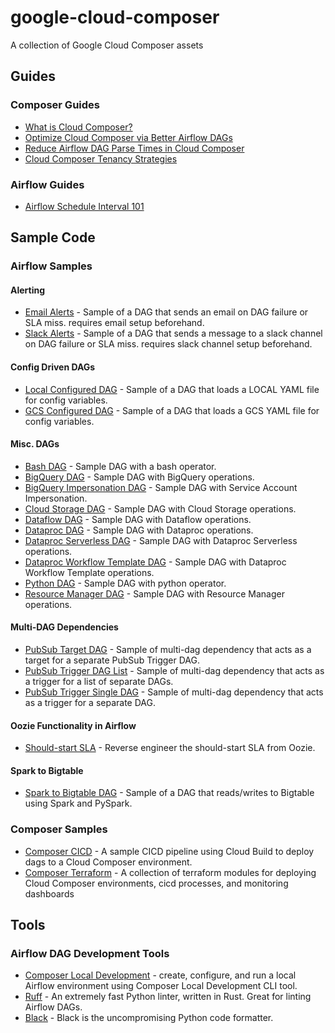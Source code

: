 # google-cloud-composer

A collection of Google Cloud Composer assets

## Guides

### Composer Guides

*   [What is Cloud Composer?](https://cloud.google.com/blog/topics/developers-practitioners/what-cloud-composer)
*   [Optimize Cloud Composer via Better Airflow DAGs](https://cloud.google.com/blog/products/data-analytics/optimize-cloud-composer-via-better-airflow-dags)
*   [Reduce Airflow DAG Parse Times in Cloud Composer](https://cloud.google.com/blog/products/data-analytics/reduce-airflow-dag-parse-times-in-cloud-composer)
*   [Cloud Composer Tenancy Strategies](https://cloud.google.com/blog/products/data-analytics/a-cloud-composer-tenancy-case-study)


### Airflow Guides

*   [Airflow Schedule Interval 101](https://towardsdatascience.com/airflow-schedule-interval-101-bbdda31cc463)

## Sample Code

### Airflow Samples

#### Alerting

*   [Email Alerts](airflow-dags/alerting/email_alert_dag.py) - Sample of a DAG that sends an email on DAG failure or SLA miss. requires email setup beforehand.
*   [Slack Alerts](airflow-dags/alerting/slack_alert_dag.py) - Sample of a DAG that sends a message to a slack channel on DAG failure or SLA miss. requires slack channel setup beforehand.

#### Config Driven DAGs

*   [Local Configured DAG](airflow-dags/config-driven-dags/dags/local_configured_dag.py) - Sample of a DAG that loads a LOCAL YAML file for config variables.
*   [GCS Configured DAG](airflow-dags/config-driven-dags/dags/gcs_configured_dag.py) - Sample of a DAG that loads a GCS YAML file for config variables.

#### Misc. DAGs

*   [Bash DAG](airflow-dags/samples/bash_dag.py) - Sample DAG with a bash operator.
*   [BigQuery DAG](airflow-dags/samples/bigquery_dag.py) - Sample DAG with BigQuery operations.
*   [BigQuery Impersonation DAG](airflow-dags/samples/bigquery_dag.py) - Sample DAG with Service Account Impersonation.
*   [Cloud Storage DAG](airflow-dags/samples/cloudstorage_dag.py) - Sample DAG with Cloud Storage operations.
*   [Dataflow DAG](airflow-dags/samples/dataflow_dag.py) - Sample DAG with Dataflow operations.
*   [Dataproc DAG](airflow-dags/samples/dataproc_dag.py) - Sample DAG with Dataproc operations.
*   [Dataproc Serverless DAG](airflow-dags/samples/dataproc_serverless_dag.py) - Sample DAG with Dataproc Serverless operations.
*   [Dataproc Workflow Template DAG](airflow-dags/samples/dataproc_workflow_template_dag.py) - Sample DAG with Dataproc Workflow Template operations.
*   [Python DAG](airflow-dags/samples/python_dag.py) - Sample DAG with python operator.
*   [Resource Manager DAG](airflow-dags/samples/resource_manager_dag.py) - Sample DAG with Resource Manager operations.

#### Multi-DAG Dependencies

*   [PubSub Target DAG](airflow-dags/multi-dag-dependencies/pubsub_target_dag.py) - Sample of multi-dag dependency that acts as a target for a separate PubSub Trigger DAG.  
*   [PubSub Trigger DAG List](airflow-dags/samples/pubsub_trigger_dag_list.py) - Sample of multi-dag dependency that acts as a trigger for a list of separate DAGs.  
*   [PubSub Trigger Single DAG](airflow-dags/samples/pubsub_trigger_single_dag.py) - Sample of multi-dag dependency that acts as a trigger for a separate DAG.  


#### Oozie Functionality in Airflow

*   [Should-start SLA](airflow-dags/oozie-functionality/should-start-sla.py) - Reverse engineer the should-start SLA from Oozie.

#### Spark to Bigtable

*   [Spark to Bigtable DAG](airflow-dags/spark-to-bigtable/spark_to_bigtable_dag.py) - Sample of a DAG that reads/writes to Bigtable using Spark and PySpark.

### Composer Samples

*   [Composer CICD](composer-cicd/) - A sample CICD pipeline using Cloud Build to deploy dags to a Cloud Composer environment.
*   [Composer Terraform](composer-terraform/) - A collection of terraform modules for deploying Cloud Composer environments, cicd processes,
    and monitoring dashboards

## Tools

### Airflow DAG Development Tools

*   [Composer Local Development](https://cloud.google.com/composer/docs/composer-2/run-local-airflow-environments) - create, configure, and run a local Airflow environment using Composer Local Development CLI tool.
*   [Ruff](https://github.com/astral-sh/ruff) - An extremely fast Python linter, written in Rust. Great for linting Airflow DAGs.
*   [Black](https://pypi.org/project/black/) - Black is the uncompromising Python code formatter. 
